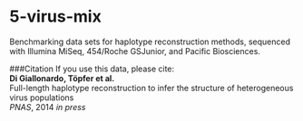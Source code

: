 5-virus-mix
===========

Benchmarking data sets for haplotype reconstruction methods, sequenced with Illumina MiSeq, 454/Roche GSJunior, and Pacific Biosciences. 

###Citation
If you use this data, please cite:  
**Di Giallonardo, Töpfer et al.**  
Full-length haplotype reconstruction to infer the structure of heterogeneous virus populations  
_PNAS_, 2014 _in press_
